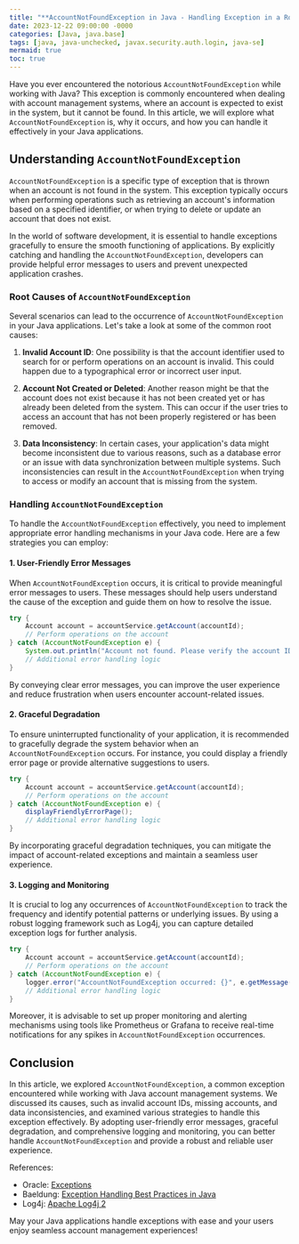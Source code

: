 ```yaml
---
title: "**AccountNotFoundException in Java - Handling Exception in a Robust Manner**"
date: 2023-12-22 09:00:00 -0000
categories: [Java, java.base]
tags: [java, java-unchecked, javax.security.auth.login, java-se]
mermaid: true
toc: true
---
```



Have you ever encountered the notorious `AccountNotFoundException` while working with Java? This exception is commonly encountered when dealing with account management systems, where an account is expected to exist in the system, but it cannot be found. In this article, we will explore what `AccountNotFoundException` is, why it occurs, and how you can handle it effectively in your Java applications.

## Understanding `AccountNotFoundException`

`AccountNotFoundException` is a specific type of exception that is thrown when an account is not found in the system. This exception typically occurs when performing operations such as retrieving an account's information based on a specified identifier, or when trying to delete or update an account that does not exist.

In the world of software development, it is essential to handle exceptions gracefully to ensure the smooth functioning of applications. By explicitly catching and handling the `AccountNotFoundException`, developers can provide helpful error messages to users and prevent unexpected application crashes.

### Root Causes of `AccountNotFoundException`

Several scenarios can lead to the occurrence of `AccountNotFoundException` in your Java applications. Let's take a look at some of the common root causes:

1. **Invalid Account ID**: One possibility is that the account identifier used to search for or perform operations on an account is invalid. This could happen due to a typographical error or incorrect user input.

2. **Account Not Created or Deleted**: Another reason might be that the account does not exist because it has not been created yet or has already been deleted from the system. This can occur if the user tries to access an account that has not been properly registered or has been removed.

3. **Data Inconsistency**: In certain cases, your application's data might become inconsistent due to various reasons, such as a database error or an issue with data synchronization between multiple systems. Such inconsistencies can result in the `AccountNotFoundException` when trying to access or modify an account that is missing from the system.

### Handling `AccountNotFoundException`

To handle the `AccountNotFoundException` effectively, you need to implement appropriate error handling mechanisms in your Java code. Here are a few strategies you can employ:

#### 1. User-Friendly Error Messages

When `AccountNotFoundException` occurs, it is critical to provide meaningful error messages to users. These messages should help users understand the cause of the exception and guide them on how to resolve the issue.

```java
try {
    Account account = accountService.getAccount(accountId);
    // Perform operations on the account
} catch (AccountNotFoundException e) {
    System.out.println("Account not found. Please verify the account ID provided.");
    // Additional error handling logic
}
```

By conveying clear error messages, you can improve the user experience and reduce frustration when users encounter account-related issues.

#### 2. Graceful Degradation

To ensure uninterrupted functionality of your application, it is recommended to gracefully degrade the system behavior when an `AccountNotFoundException` occurs. For instance, you could display a friendly error page or provide alternative suggestions to users.

```java
try {
    Account account = accountService.getAccount(accountId);
    // Perform operations on the account
} catch (AccountNotFoundException e) {
    displayFriendlyErrorPage();
    // Additional error handling logic
}
```

By incorporating graceful degradation techniques, you can mitigate the impact of account-related exceptions and maintain a seamless user experience.

#### 3. Logging and Monitoring

It is crucial to log any occurrences of `AccountNotFoundException` to track the frequency and identify potential patterns or underlying issues. By using a robust logging framework such as Log4j, you can capture detailed exception logs for further analysis.

```java
try {
    Account account = accountService.getAccount(accountId);
    // Perform operations on the account
} catch (AccountNotFoundException e) {
    logger.error("AccountNotFoundException occurred: {}", e.getMessage());
    // Additional error handling logic
}
```

Moreover, it is advisable to set up proper monitoring and alerting mechanisms using tools like Prometheus or Grafana to receive real-time notifications for any spikes in `AccountNotFoundException` occurrences.

## Conclusion

In this article, we explored `AccountNotFoundException`, a common exception encountered while working with Java account management systems. We discussed its causes, such as invalid account IDs, missing accounts, and data inconsistencies, and examined various strategies to handle this exception effectively. By adopting user-friendly error messages, graceful degradation, and comprehensive logging and monitoring, you can better handle `AccountNotFoundException` and provide a robust and reliable user experience.

References:
- Oracle: [Exceptions](https://docs.oracle.com/javase/tutorial/essential/exceptions/)
- Baeldung: [Exception Handling Best Practices in Java](https://www.baeldung.com/java-exception-handling-best-practices)
- Log4j: [Apache Log4j 2](https://logging.apache.org/log4j/2.x/)

May your Java applications handle exceptions with ease and your users enjoy seamless account management experiences!